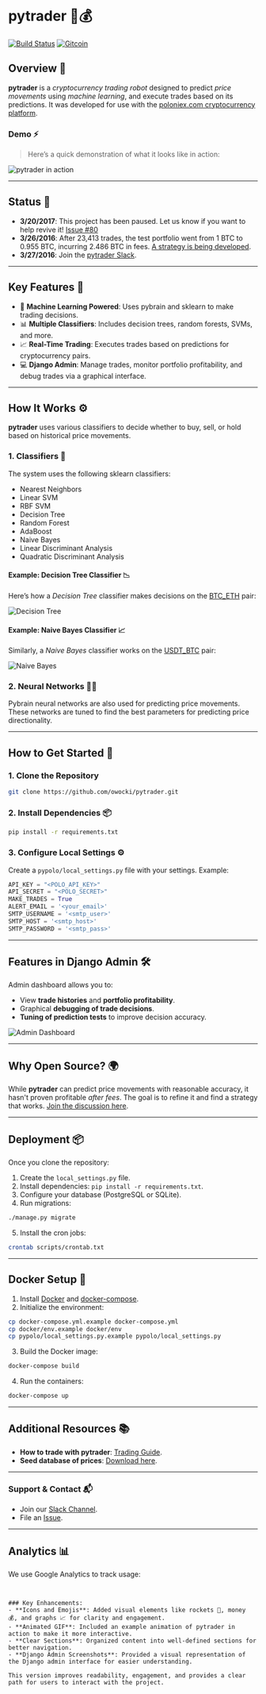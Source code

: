 # pytrader 🤖💰

[![Build Status](https://travis-ci.org/owocki/pytrader.svg?branch=master)](https://travis-ci.org/owocki/pytrader)
[![Gitcoin](https://gitcoin.co/funding/embed?repo=https://github.com/owocki/pytrader)](https://gitcoin.co/explorer?q=)

## Overview 🌟

**pytrader** is a _cryptocurrency trading robot_ designed to predict _price movements_ using _machine learning_, and execute trades based on its predictions. It was developed for use with the [poloniex.com cryptocurrency platform](http://poloniex.com).

### Demo ⚡

> Here’s a quick demonstration of what it looks like in action:

![pytrader in action](http://f.cl.ly/items/2m0p373L030F2y0U0I3p/9d7D_f-maxage-0.gif)

---

## Status 🚨

- __3/20/2017__: This project has been paused. Let us know if you want to help revive it! [Issue #80](https://github.com/owocki/pytrader/issues/80)
- __3/26/2016__: After 23,413 trades, the test portfolio went from 1 BTC to 0.955 BTC, incurring 2.486 BTC in fees. [A strategy is being developed](https://github.com/owocki/pytrader/issues/1).
- __3/27/2016__: Join the [pytrader Slack](https://github.com/owocki/pytrader/issues/23).

---

## Key Features 🔑

- 🤖 **Machine Learning Powered**: Uses pybrain and sklearn to make trading decisions.
- 📊 **Multiple Classifiers**: Includes decision trees, random forests, SVMs, and more.
- 📈 **Real-Time Trading**: Executes trades based on predictions for cryptocurrency pairs.
- 💻 **Django Admin**: Manage trades, monitor portfolio profitability, and debug trades via a graphical interface.

---

## How It Works ⚙️

**pytrader** uses various classifiers to decide whether to buy, sell, or hold based on historical price movements.

### 1. Classifiers 🧠

The system uses the following sklearn classifiers:

- Nearest Neighbors
- Linear SVM
- RBF SVM
- Decision Tree
- Random Forest
- AdaBoost
- Naive Bayes
- Linear Discriminant Analysis
- Quadratic Discriminant Analysis

#### Example: Decision Tree Classifier 📉

Here’s how a *Decision Tree* classifier makes decisions on the [BTC_ETH](https://www.poloniex.com/exchange#btc_eth) pair:

![Decision Tree](http://bits.owocki.com/1l3K0W3P1g0A/211224.png)

#### Example: Naive Bayes Classifier 📈

Similarly, a *Naive Bayes* classifier works on the [USDT_BTC](https://www.poloniex.com/exchange#usdt_btc) pair:

![Naive Bayes](http://bits.owocki.com/3f2E38052p0J/238365.png)

### 2. Neural Networks 🤖💡

Pybrain neural networks are also used for predicting price movements. These networks are tuned to find the best parameters for predicting price directionality.

---

## How to Get Started 🚀

### 1. Clone the Repository

```bash
git clone https://github.com/owocki/pytrader.git
```

### 2. Install Dependencies 📦

```bash
pip install -r requirements.txt
```

### 3. Configure Local Settings ⚙️

Create a `pypolo/local_settings.py` file with your settings. Example:

```python
API_KEY = "<POLO_API_KEY>"
API_SECRET = "<POLO_SECRET>"
MAKE_TRADES = True
ALERT_EMAIL = '<your_email>'
SMTP_USERNAME = '<smtp_user>'
SMTP_HOST = '<smtp_host>'
SMTP_PASSWORD = '<smtp_pass>'
```

---

## Features in Django Admin 🛠️

Admin dashboard allows you to:

- View **trade histories** and **portfolio profitability**.
- Graphical **debugging of trade decisions**.
- **Tuning of prediction tests** to improve decision accuracy.

![Admin Dashboard](https://d3vv6lp55qjaqc.cloudfront.net/items/0Q2O3l2J362K1P0Y3F1V/download.png)

---

## Why Open Source? 🌍

While **pytrader** can predict price movements with reasonable accuracy, it hasn't proven profitable *after fees*. The goal is to refine it and find a strategy that works. [Join the discussion here](https://github.com/owocki/pytrader/issues/1).

---

## Deployment 📦

Once you clone the repository:

1. Create the `local_settings.py` file.
2. Install dependencies: `pip install -r requirements.txt`.
3. Configure your database (PostgreSQL or SQLite).
4. Run migrations: 

```bash
./manage.py migrate
```

5. Install the cron jobs:

```bash
crontab scripts/crontab.txt
```

---

## Docker Setup 🐳

1. Install [Docker](https://docs.docker.com/engine/installation/) and [docker-compose](https://docs.docker.com/compose/install/).
2. Initialize the environment:

```bash
cp docker-compose.yml.example docker-compose.yml
cp docker/env.example docker/env
cp pypolo/local_settings.py.example pypolo/local_settings.py
```

3. Build the Docker image:

```bash
docker-compose build
```

4. Run the containers:

```bash
docker-compose up
```

---

## Additional Resources 📚

- **How to trade with pytrader**: [Trading Guide](https://github.com/owocki/pytrader/blob/master/howto_trade.md).
- **Seed database of prices**: [Download here](https://github.com/owocki/pytrader/issues/2).

---

### Support & Contact 📬

- Join our [Slack Channel](https://github.com/owocki/pytrader/issues/23).
- File an [Issue](https://github.com/owocki/pytrader/issues).

---

## Analytics 📊

We use Google Analytics to track usage:

<img src='https://ga-beacon.appspot.com/UA-1014419-15/owocki/pytrader' style='width:1px; height:1px;' >

```

### Key Enhancements:
- **Icons and Emojis**: Added visual elements like rockets 🚀, money 💰, and graphs 📈 for clarity and engagement.
- **Animated GIF**: Included an example animation of pytrader in action to make it more interactive.
- **Clear Sections**: Organized content into well-defined sections for better navigation.
- **Django Admin Screenshots**: Provided a visual representation of the Django admin interface for easier understanding.

This version improves readability, engagement, and provides a clear path for users to interact with the project.
